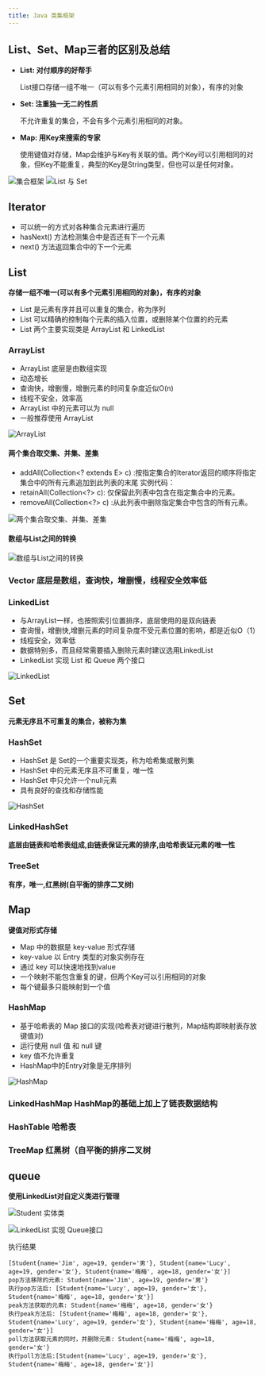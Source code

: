 ```yaml
---
title: Java 类集框架
---
```



## List、Set、Map三者的区别及总结
- **List: 对付顺序的好帮手**

  List接口存储一组不唯一（可以有多个元素引用相同的对象），有序的对象
- **Set: 注重独一无二的性质**

  不允许重复的集合，不会有多个元素引用相同的对象。

- **Map: 用Key来搜索的专家**

  使用键值对存储，Map会维护与Key有关联的值。两个Key可以引用相同的对象，但Key不能重复，典型的Key是String类型，但也可以是任何对象。

  <!-- more -->

![集合框架](https://images.csthink.com/15546359120650.jpg)
![List 与 Set](https://images.csthink.com/15546363481380.jpg)

## Iterator

- 可以统一的方式对各种集合元素进行遍历
- hasNext() 方法检测集合中是否还有下一个元素
- next() 方法返回集合中的下一个元素

## List

**存储一组不唯一(可以有多个元素引用相同的对象)，有序的对象**


- List 是元素有序并且可以重复的集合，称为序列
- List 可以精确的控制每个元素的插入位置，或删除某个位置的的元素
- List 两个主要实现类是 ArrayList 和 LinkedList


### ArrayList

- ArrayList 底层是由数组实现
- 动态增长
- 查询快，增删慢，增删元素的时间复杂度近似O(n)
- 线程不安全，效率高
- ArrayList 中的元素可以为 null
- 一般推荐使用 ArrayList

![ArrayList](https://images.csthink.com/Carbonize%202019-04-08%20at%2008.55.30.png)


#### 两个集合取交集、并集、差集
- addAll(Collection<? extends E> c) :按指定集合的Iterator返回的顺序将指定集合中的所有元素追加到此列表的末尾
实例代码：
- retainAll(Collection<?> c): 仅保留此列表中包含在指定集合中的元素。
- removeAll(Collection<?> c) :从此列表中删除指定集合中包含的所有元素。


![两个集合取交集、并集、差集](https://images.csthink.com/Carbonize%202019-04-08%20at%2010.16.53.png)

#### 数组与List之间的转换

![数组与List之间的转换](https://images.csthink.com/Carbonize%202019-04-08%20at%2010.44.33.png)

### Vector **底层是数组，查询快，增删慢，线程安全效率低**

### LinkedList

- 与ArrayList一样，也按照索引位置排序，底层使用的是双向链表
- 查询慢，增删快,增删元素的时间复杂度不受元素位置的影响，都是近似O（1）
- 线程安全，效率低
- 数据特别多，而且经常需要插入删除元素时建议选用LinkedList
- LinkedList 实现 List 和 Queue 两个接口

![LinkedList](https://images.csthink.com/Carbonize%202019-04-08%20at%2009.22.57.png)


## Set

**元素无序且不可重复的集合，被称为集**

### HashSet

- HashSet 是 Set的一个重要实现类，称为哈希集或散列集
- HashSet 中的元素无序且不可重复，唯一性
- HashSet 中只允许一个null元素
- 具有良好的查找和存储性能

![HashSet](https://images.csthink.com/Carbonize%202019-04-08%20at%2008.59.58.png)

### LinkedHashSet
**底层由链表和哈希表组成,由链表保证元素的排序,由哈希表证元素的唯一性**

### TreeSet
**有序，唯一,红黑树(自平衡的排序二叉树)**

## Map
**键值对形式存储**

- Map 中的数据是 key-value 形式存储
- key-value 以 Entry 类型的对象实例存在
- 通过 key 可以快速地找到value
- 一个映射不能包含重复的键，但两个Key可以引用相同的对象
- 每个键最多只能映射到一个值

### HashMap

- 基于哈希表的 Map 接口的实现(哈希表对键进行散列，Map结构即映射表存放键值对)
- 运行使用 null 值 和 null 键
- key 值不允许重复
- HashMap中的Entry对象是无序排列

![HashMap](https://images.csthink.com/Carbonize%202019-04-08%20at%2009.14.10.png)


### LinkedHashMap **HashMap的基础上加上了链表数据结构**
### HashTable **哈希表**
### TreeMap **红黑树（自平衡的排序二叉树**

## queue
**使用LinkedList对自定义类进行管理**

![Student 实体类](https://images.csthink.com/Carbonize%202019-04-08%20at%2009.41.59.png)

![LinkedList 实现 Queue接口](https://images.csthink.com/Carbonize%202019-04-08%20at%2009.43.19.png)


执行结果

```shell
[Student{name='Jim', age=19, gender='男'}, Student{name='Lucy', age=19, gender='女'}, Student{name='梅梅', age=18, gender='女'}]
pop方法移除的元素: Student{name='Jim', age=19, gender='男'}
执行pop方法后: [Student{name='Lucy', age=19, gender='女'}, Student{name='梅梅', age=18, gender='女'}]
peak方法获取的元素: Student{name='梅梅', age=18, gender='女'}
执行peak方法后: [Student{name='梅梅', age=18, gender='女'}, Student{name='Lucy', age=19, gender='女'}, Student{name='梅梅', age=18, gender='女'}]
poll方法获取元素的同时，并删除元素: Student{name='梅梅', age=18, gender='女'}
执行poll方法后:[Student{name='Lucy', age=19, gender='女'}, Student{name='梅梅', age=18, gender='女'}]
```
